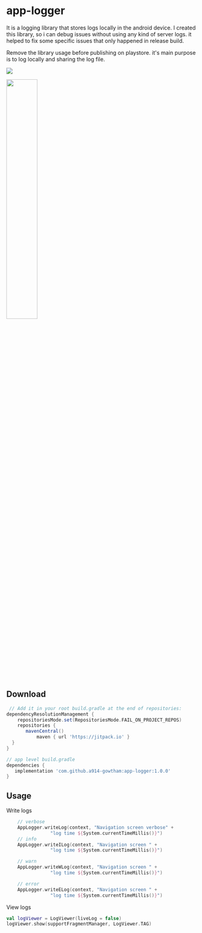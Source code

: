 # app-logger

It is a logging library that stores logs locally in the android device. I created this library, so i can debug issues without using any kind of server logs. it helped to fix some specific issues that only happened in release build.

Remove the library usage before publishing on playstore. it's main purpose is to log locally and sharing the log file. 

[![](https://jitpack.io/v/a914-gowtham/app-logger.svg)](https://jitpack.io/#a914-gowtham/app-logger)

<img src="https://github.com/a914-gowtham/app-logger/blob/master/demo.gif" width="40%" height="40%"/>

Download
--------

```gradle
 // Add it in your root build.gradle at the end of repositories:
dependencyResolutionManagement {
	repositoriesMode.set(RepositoriesMode.FAIL_ON_PROJECT_REPOS)
	repositories {
   	   mavenCentral()
           maven { url 'https://jitpack.io' }
  }
}

// app level build.gradle
dependencies {
   implementation 'com.github.a914-gowtham:app-logger:1.0.0'
}
```

## Usage 

Write logs
```kotlin
    // verbose
    AppLogger.writeLog(context, "Navigation screen verbose" +
                "log time ${System.currentTimeMillis()}")
    // info 
    AppLogger.writeILog(context, "Navigation screen " +
                "log time ${System.currentTimeMillis()}")

    // warn 
    AppLogger.writeWLog(context, "Navigation screen " +
                "log time ${System.currentTimeMillis()}")

    // error 
    AppLogger.writeELog(context, "Navigation screen " +
                "log time ${System.currentTimeMillis()}")
```



View logs
```kotlin
val logViewer = LogViewer(liveLog = false)
logViewer.show(supportFragmentManager, LogViewer.TAG)
```


